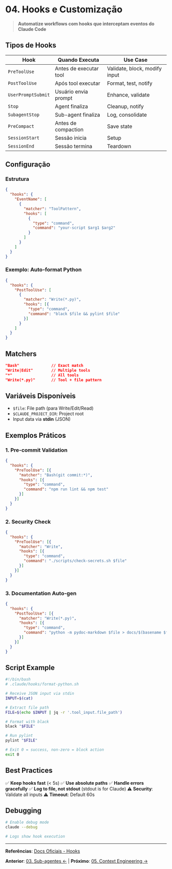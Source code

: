 # 04. Hooks e Customização

> **Automatize workflows com hooks que interceptam eventos do Claude Code**

## Tipos de Hooks

| Hook | Quando Executa | Use Case |
|------|----------------|----------|
| `PreToolUse` | Antes de executar tool | Validate, block, modify input |
| `PostToolUse` | Após tool executar | Format, test, notify |
| `UserPromptSubmit` | Usuário envia prompt | Enhance, validate |
| `Stop` | Agent finaliza | Cleanup, notify |
| `SubagentStop` | Sub-agent finaliza | Log, consolidate |
| `PreCompact` | Antes de compaction | Save state |
| `SessionStart` | Sessão inicia | Setup |
| `SessionEnd` | Sessão termina | Teardown |

## Configuração

### Estrutura

```json
{
  "hooks": {
    "EventName": [
      {
        "matcher": "ToolPattern",
        "hooks": [
          {
            "type": "command",
            "command": "your-script $arg1 $arg2"
          }
        ]
      }
    ]
  }
}
```

### Exemplo: Auto-format Python

```json
{
  "hooks": {
    "PostToolUse": [
      {
        "matcher": "Write(*.py)",
        "hooks": [{
          "type": "command",
          "command": "black $file && pylint $file"
        }]
      }
    ]
  }
}
```

## Matchers

```json
"Bash"              // Exact match
"Write|Edit"        // Multiple tools
"*"                 // All tools
"Write(*.py)"       // Tool + file pattern
```

## Variáveis Disponíveis

- `$file`: File path (para Write/Edit/Read)
- `$CLAUDE_PROJECT_DIR`: Project root
- Input data via **stdin** (JSON)

## Exemplos Práticos

### 1. Pre-commit Validation

```json
{
  "hooks": {
    "PreToolUse": [{
      "matcher": "Bash(git commit:*)",
      "hooks": [{
        "type": "command",
        "command": "npm run lint && npm test"
      }]
    }]
  }
}
```

### 2. Security Check

```json
{
  "hooks": {
    "PreToolUse": [{
      "matcher": "Write",
      "hooks": [{
        "type": "command",
        "command": "./scripts/check-secrets.sh $file"
      }]
    }]
  }
}
```

### 3. Documentation Auto-gen

```json
{
  "hooks": {
    "PostToolUse": [{
      "matcher": "Write(*.py)",
      "hooks": [{
        "type": "command",
        "command": "python -m pydoc-markdown $file > docs/$(basename $file .py).md"
      }]
    }]
  }
}
```

## Script Example

```bash
#!/bin/bash
# .claude/hooks/format-python.sh

# Receive JSON input via stdin
INPUT=$(cat)

# Extract file path
FILE=$(echo $INPUT | jq -r '.tool_input.file_path')

# Format with black
black "$FILE"

# Run pylint
pylint "$FILE"

# Exit 0 = success, non-zero = block action
exit 0
```

## Best Practices

✅ **Keep hooks fast** (< 5s)
✅ **Use absolute paths**
✅ **Handle errors gracefully**
✅ **Log to file, not stdout** (stdout is for Claude)
⚠️ **Security**: Validate all inputs
⚠️ **Timeout**: Default 60s

## Debugging

```bash
# Enable debug mode
claude --debug

# Logs show hook execution
```

---

**Referências**: [Docs Oficiais - Hooks](https://docs.claude.com/en/docs/claude-code/hooks)

**Anterior**: [03. Sub-agentes ←](03-subagentes-task-tool.md) | **Próximo**: [05. Context Engineering →](05-context-engineering.md)
